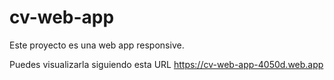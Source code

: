 # cv-web-app
Este proyecto es una web app responsive.

Puedes visualizarla siguiendo esta URL https://cv-web-app-4050d.web.app
